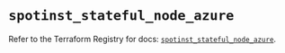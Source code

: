 # `spotinst_stateful_node_azure`

Refer to the Terraform Registry for docs: [`spotinst_stateful_node_azure`](https://registry.terraform.io/providers/spotinst/spotinst/1.178.0/docs/resources/stateful_node_azure).
